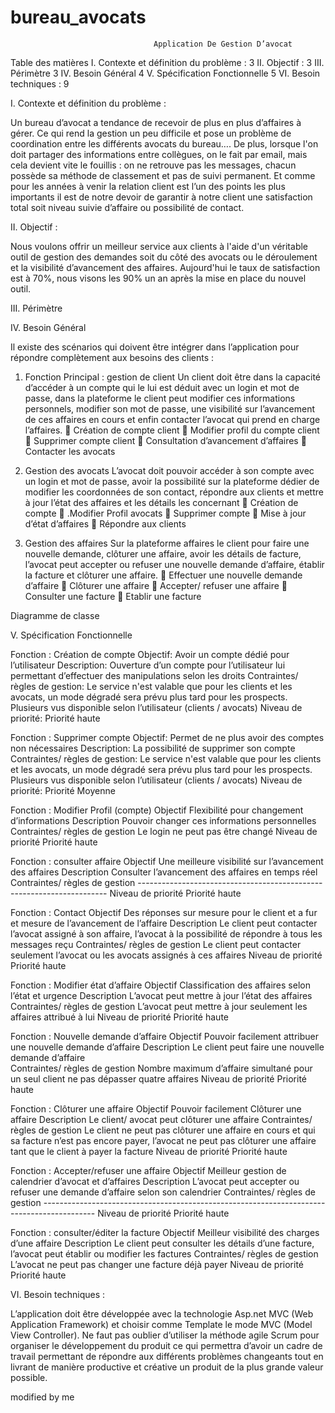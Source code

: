 # bureau_avocats


                                    Application De Gestion D’avocat
			


Table des matières
I.	Contexte et définition du problème :	3
II.	Objectif :	3
III.	Périmètre	3
IV.	Besoin Général	4
V.	Spécification Fonctionnelle	5
VI.	Besoin techniques :	9



I.	Contexte et définition du problème :

Un bureau d’avocat a tendance de recevoir de plus en plus d’affaires à gérer. Ce qui rend la gestion un peu difficile et pose un problème de coordination entre les différents avocats du bureau…. De plus, lorsque l'on doit partager des informations entre collègues, on le fait par email, mais cela devient vite le fouillis : on ne retrouve pas les messages, chacun possède sa méthode de classement et pas de suivi permanent. Et comme pour les années à venir la relation client est l’un des points les plus importants il est de notre devoir de garantir à notre client une satisfaction total soit niveau suivie d’affaire ou possibilité de contact.

II.	Objectif :

Nous voulons offrir un meilleur service aux clients à l'aide d'un véritable outil de gestion des demandes soit du côté des avocats ou le déroulement et la visibilité d’avancement des affaires. Aujourd'hui le taux de satisfaction est à 70%, nous visons les 90% un an après la mise en place du nouvel outil.

III.	Périmètre

 

IV.	Besoin Général 

Il existe des scénarios qui doivent être intégrer dans l’application pour répondre complètement aux besoins des clients :
1.	Fonction Principal : gestion de client
Un client doit être dans la capacité d’accéder à un compte qui le lui est déduit avec un login et mot de passe, dans la plateforme le client peut modifier ces informations personnels, modifier son mot de passe, une visibilité sur l’avancement de ces affaires en cours et enfin contacter l’avocat qui prend en charge l’affaires.
	Création de compte client
	Modifier profil du compte client
	Supprimer compte client
	Consultation d’avancement d’affaires
	Contacter les avocats




2.	Gestion des avocats
L’avocat doit pouvoir accéder à son compte avec un login et mot de passe, avoir la possibilité sur la plateforme dédier de modifier les coordonnées de son contact, répondre aux clients et mettre à jour l’état des affaires et les détails les concernant
	Création de compte
	.Modifier Profil avocats
	Supprimer compte
	Mise à jour d’état d’affaires 
	Répondre aux clients

3.	Gestion des affaires
Sur la plateforme affaires le client pour faire une nouvelle demande, clôturer une affaire, avoir les détails de facture, l’avocat peut accepter ou refuser une nouvelle demande d’affaire, établir la facture et clôturer une affaire.
	Effectuer une nouvelle demande d’affaire
	Clôturer une affaire
	Accepter/ refuser une affaire
	Consulter une facture
	Etablir une facture

 
Diagramme de classe


V.	Spécification Fonctionnelle 


Fonction : Création de compte
Objectif:	Avoir un compte dédié pour l’utilisateur
Description:	Ouverture d’un compte pour l’utilisateur lui permettant d’effectuer des manipulations selon les droits 
Contraintes/ règles de gestion:	Le service n'est valable que pour les clients et les avocats, un mode dégradé sera prévu plus tard pour les prospects. Plusieurs vus disponible selon l’utilisateur (clients / avocats)
Niveau de priorité:	Priorité haute




Fonction : Supprimer compte
Objectif:	Permet de ne plus avoir des comptes non nécessaires
Description:	La possibilité de supprimer son compte 
Contraintes/ règles de gestion:	Le service n'est valable que pour les clients et les avocats, un mode dégradé sera prévu plus tard pour les prospects. Plusieurs vus disponible selon l’utilisateur (clients / avocats)
Niveau de priorité:	Priorité Moyenne 


Fonction : Modifier Profil (compte)
Objectif	Flexibilité pour changement d’informations
Description	Pouvoir changer ces informations personnelles 
Contraintes/ règles de gestion	Le login ne peut pas être changé 
Niveau de priorité	Priorité haute

Fonction : consulter affaire
Objectif	Une meilleure visibilité sur l’avancement des affaires
Description	Consulter l’avancement des affaires en temps réel
Contraintes/ règles de gestion	----------------------------------------------------------------------
Niveau de priorité	Priorité haute


Fonction : Contact
Objectif	Des réponses sur mesure pour le client et a fur et mesure de l’avancement de l’affaire
Description	Le client peut contacter l’avocat assigné à son affaire, l’avocat à la possibilité de répondre à tous les messages reçu 
Contraintes/ règles de gestion	Le client peut contacter seulement l’avocat ou les avocats assignés à ces affaires 
Niveau de priorité	Priorité haute


Fonction : Modifier état d’affaire
Objectif	Classification des affaires selon l’état et urgence
Description	L’avocat peut mettre à jour l’état des affaires 
Contraintes/ règles de gestion	L’avocat peut mettre à jour seulement les affaires attribué à lui
Niveau de priorité	Priorité haute


Fonction : Nouvelle demande d’affaire
Objectif	Pouvoir facilement attribuer une nouvelle demande d’affaire
Description	Le client peut faire une nouvelle demande d’affaire  
Contraintes/ règles de gestion	Nombre maximum d’affaire simultané pour un seul client ne pas dépasser quatre affaires
Niveau de priorité	Priorité haute


Fonction : Clôturer une affaire
Objectif	Pouvoir facilement Clôturer une affaire
Description	Le client/ avocat peut clôturer une affaire
Contraintes/ règles de gestion	Le client ne peut pas clôturer une affaire en cours et qui sa facture n’est pas encore payer, l’avocat ne peut pas clôturer une affaire tant que le client à payer la facture
Niveau de priorité	Priorité haute

Fonction : Accepter/refuser une affaire
Objectif	Meilleur gestion de calendrier d’avocat et d’affaires 
Description	L’avocat peut accepter ou refuser une demande d’affaire selon son calendrier
Contraintes/ règles de gestion	-------------------------------------------------------------------------------------------
Niveau de priorité	Priorité haute

Fonction : consulter/éditer la facture
Objectif	Meilleur visibilité des charges d’une affaire 
Description	Le client peut consulter les détails d’une facture, l’avocat peut établir ou modifier les factures 
Contraintes/ règles de gestion	L’avocat ne peut pas changer une facture déjà payer 
Niveau de priorité	Priorité haute


VI.	Besoin techniques :

L’application doit être développée avec la technologie Asp.net MVC (Web Application Framework) et choisir comme Template le mode MVC (Model View Controller).
Ne faut pas oublier d’utiliser la méthode agile Scrum pour organiser le développement du produit ce qui permettra d’avoir un cadre de travail permettant de répondre aux différents problèmes changeants tout en livrant de manière productive et créative un produit de la plus grande valeur possible.


modified by me
